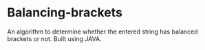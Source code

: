 # Balancing-brackets
An algorithm to determine whether the entered string has balanced brackets or not. Built using JAVA.
